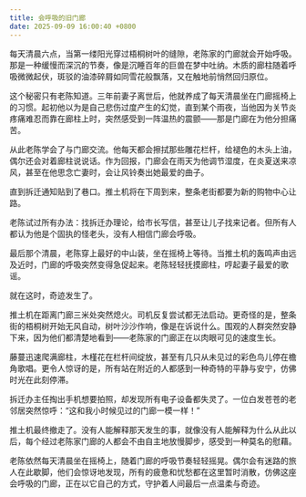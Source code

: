 ```yaml
---
title: 会呼吸的旧门廊
date: 2025-09-09 16:00:40 +0800
---
```


每天清晨六点，当第一缕阳光穿过梧桐树叶的缝隙，老陈家的门廊就会开始呼吸。那是一种缓慢而深沉的节奏，像是沉睡百年的巨兽在梦中吐纳。木质的廊柱随着呼吸微微起伏，斑驳的油漆碎屑如同雪花般飘落，又在触地前悄然回归原位。

这个秘密只有老陈知道。三年前妻子离世后，他就养成了每天清晨坐在门廊摇椅上的习惯。起初他以为是自己悲伤过度产生的幻觉，直到某个雨夜，当他因为关节炎疼痛难忍而靠在廊柱上时，突然感受到一阵温热的震颤——那是门廊在为他分担痛苦。

从此老陈学会了与门廊交流。他每天都会擦拭那些雕花栏杆，给褪色的木头上油，偶尔还会对着廊柱说说话。作为回报，门廊会在雨天为他调节湿度，在炎夏送来凉风，甚至在他思念亡妻时，会让风铃奏出她最爱的曲子。

直到拆迁通知贴到了巷口。推土机将在下周到来，整条老街都要为新的购物中心让路。

老陈试过所有办法：找拆迁办理论，给市长写信，甚至让儿子找来记者。但所有人都认为他是个固执的怪老头，没有人相信门廊会呼吸。

最后那个清晨，老陈穿上最好的中山装，坐在摇椅上等待。当推土机的轰鸣声由远及近时，门廊的呼吸突然变得急促起来。老陈轻轻抚摸廊柱，哼起妻子最爱的歌谣。

就在这时，奇迹发生了。

推土机在距离门廊三米处突然熄火。司机反复尝试都无法启动。更奇怪的是，整条街的梧桐树开始无风自动，树叶沙沙作响，像是在诉说什么。围观的人群突然安静下来，因为他们都清楚地看到——老陈家的门廊正在以肉眼可见的速度生长。

藤蔓迅速爬满廊柱，木槿花在栏杆间绽放，甚至有几只从未见过的彩色鸟儿停在檐角歌唱。更令人惊讶的是，所有站在附近的人都感到一种奇特的平静与安宁，仿佛时光在此刻停滞。

拆迁办主任掏出手机想要拍照，却发现所有电子设备都失灵了。一位白发苍苍的老邻居突然惊呼：“这和我小时候见过的门廊一模一样！”

推土机最终撤走了。没有人能解释那天发生的事，就像没有人能解释为什么从此以后，每个经过老陈家门廊的人都会不由自主地放慢脚步，感受到一种莫名的慰藉。

老陈依然每天清晨坐在摇椅上，随着门廊的呼吸节奏轻轻摇晃。偶尔会有迷路的旅人在此歇脚，他们会惊讶地发现，所有的疲惫和忧愁都在这里暂时消散，仿佛这座会呼吸的门廊，正在以它自己的方式，守护着人间最后一点温柔与奇迹。
